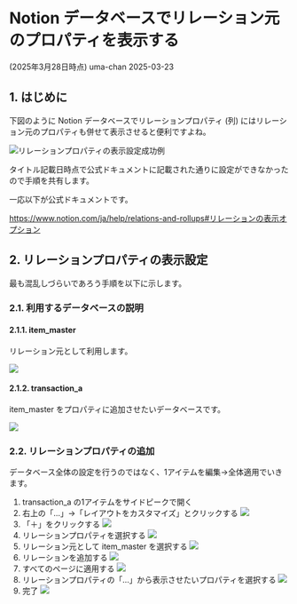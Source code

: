 # Notion データベースでリレーション元のプロパティを表示する
(2025年3月28日時点)
uma-chan
2025-03-23

## 1. はじめに

下図のように Notion データベースでリレーションプロパティ (列)
にはリレーション元のプロパティも併せて表示させると便利ですよね。

![リレーションプロパティの表示設定成功例](https://i9wa4.github.io/assets/2025-03-28-display-notion-relation-property-as-section/goal.png)

タイトル記載日時点で公式ドキュメントに記載された通りに設定ができなかったので手順を共有します。

一応以下が公式ドキュメントです。

<https://www.notion.com/ja/help/relations-and-rollups#リレーションの表示オプション>

## 2. リレーションプロパティの表示設定

最も混乱しづらいであろう手順を以下に示します。

### 2.1. 利用するデータベースの説明

#### 2.1.1. item_master

リレーション元として利用します。

![](https://i9wa4.github.io/assets/2025-03-28-display-notion-relation-property-as-section/item_master.png)

#### 2.1.2. transaction_a

item_master をプロパティに追加させたいデータベースです。

![](https://i9wa4.github.io/assets/2025-03-28-display-notion-relation-property-as-section/transaction_a.png)

### 2.2. リレーションプロパティの追加

データベース全体の設定を行うのではなく、1アイテムを編集→全体適用でいきます。

1.  transaction_a の1アイテムをサイドピークで開く
2.  右上の「…」→「レイアウトをカスタマイズ」とクリックする
    ![](https://i9wa4.github.io/assets/2025-03-28-display-notion-relation-property-as-section/01-customize-layout.png)
3.  「＋」をクリックする
    ![](https://i9wa4.github.io/assets/2025-03-28-display-notion-relation-property-as-section/02-click-plus.png)
4.  リレーションプロパティを選択する
    ![](https://i9wa4.github.io/assets/2025-03-28-display-notion-relation-property-as-section/03-add-relation.png)
5.  リレーション元として item_master を選択する
    ![](https://i9wa4.github.io/assets/2025-03-28-display-notion-relation-property-as-section/04-add-item-master.png)
6.  リレーションを追加する
    ![](https://i9wa4.github.io/assets/2025-03-28-display-notion-relation-property-as-section/05-add-relation.png)
7.  すべてのページに適用する
    ![](https://i9wa4.github.io/assets/2025-03-28-display-notion-relation-property-as-section/06-apply.png)
8.  リレーションプロパティの「…」から表示させたいプロパティを選択する
    ![](https://i9wa4.github.io/assets/2025-03-28-display-notion-relation-property-as-section/07-set-property.png)
9.  完了
    ![](https://i9wa4.github.io/assets/2025-03-28-display-notion-relation-property-as-section/goal.png)
